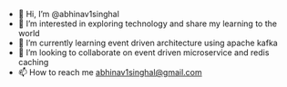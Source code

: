 - 👋 Hi, I’m @abhinav1singhal
- 👀 I’m interested in exploring technology and share my learning to the world
- 🌱 I’m currently learning event driven architecture using apache kafka
- 💞️ I’m looking to collaborate on event driven microservice and redis caching
- 📫 How to reach me abhinav1singhal@gmail.com

<!---
abhinav1singhal/abhinav1singhal is a ✨ special ✨ repository because its `README.md` (this file) appears on your GitHub profile.
You can click the Preview link to take a look at your changes.
--->
